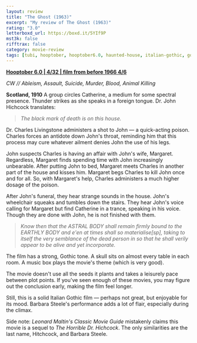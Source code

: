 ```yaml
---
layout: review
title: "The Ghost (1963)"
excerpt: "My review of The Ghost (1963)"
rating: "3.0"
letterboxd_url: https://boxd.it/5YIf9P
mst3k: false
rifftrax: false
category: movie-review
tags: [tubi, hooptober, hooptober6.0, haunted-house, italian-gothic, gothic-horror]
---
```


<b><a href="https://boxd.it/pPVYg/detail" target="_blank" rel="noopener">Hooptober 6.0 | 4/32 | film from before 1966 4/6</a></b>

<i>CW // Ableism, Assault, Suicide, Murder, Blood, Animal Killing</i>

<b>Scotland, 1910</b>
A group circles Catherine, a medium for some spectral presence. Thunder strikes as she speaks in a foreign tongue. Dr. John Hichcock translates:

<blockquote><i>The black mark of death is on this house.</i></blockquote>

Dr. Charles Livingstone administers a shot to John — a quick-acting poison. Charles forces an antidote down John's throat, reminding him that this process may cure whatever ailment denies John the use of his legs.

John suspects Charles is having an affair with John's wife, Margaret. Regardless, Margaret finds spending time with John increasingly unbearable. After putting John to bed, Margaret meets Charles in another part of the house and kisses him. Margaret begs Charles to kill John once and for all. So, with Margaret's help, Charles administers a much higher dosage of the poison.

After John's funeral, they hear strange sounds in the house. John's wheelchair squeaks and tumbles down the stairs. They hear John's voice calling for Margaret but find Catherine in a trance, speaking in his voice. Though they are done with John, he is not finished with them.

<blockquote><i>Know then that the ASTRAL BODY shall remain firmly bound to the EARTHLY BODY and e'en at times shall so materialise[sp], taking to itself the very semblance of the dead person in so that he shall verily appear to be alive and yet incorporate.</i></blockquote>

The film has a strong, Gothic tone. A skull sits on almost every table in each room. A music box plays the movie's theme (which is very good).

The movie doesn't use all the seeds it plants and takes a leisurely pace between plot points. If you've seen enough of these movies, you may figure out the conclusion early, making the film feel longer.

Still, this is a solid Italian Gothic film — perhaps not great, but enjoyable for its mood. Barbara Steele's performance adds a lot of flair, especially during the climax.

Side note: <i>Leonard Maltin's Classic Movie Guide</i> mistakenly claims this movie is a sequel to <i>The Horrible Dr. Hichcock</i>. The only similarities are the last name, Hitchcock, and Barbara Steele.
